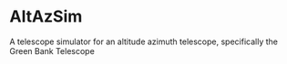 # AltAzSim
A telescope simulator for an altitude azimuth telescope, specifically the Green Bank Telescope
